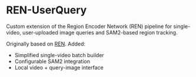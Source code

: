 # REN-UserQuery
Custom extension of the Region Encoder Network (REN) pipeline for single-video,
user-uploaded image queries and SAM2-based region tracking.

Originally based on [REN](https://github.com/savya08/REN/tree/main/visual_query).
Added:
- Simplified single-video batch builder
- Configurable SAM2 integration
- Local video + query-image interface
